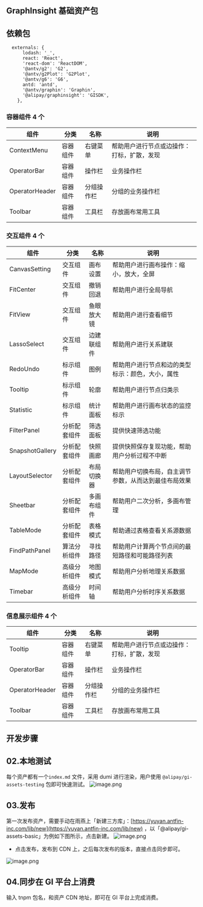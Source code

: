 ## GraphInsight 基础资产包

## 依赖包

```tsx
  externals: {
      lodash: '_',
      react: 'React',
      'react-dom': 'ReactDOM',
      '@antv/g2': 'G2',
      '@antv/g2Plot': 'G2Plot',
      '@antv/g6': 'G6',
      antd: 'antd',
      '@antv/graphin': 'Graphin',
      '@alipay/graphinsight': 'GISDK',
    },
```

### 容器组件 4 个

| 组件           | 分类     | 名称       | 说明                                       |
| -------------- | -------- | ---------- | ------------------------------------------ |
| ContextMenu    | 容器组件 | 右键菜单   | 帮助用户进行节点或边操作：打标，扩散，发现 |
| OperatorBar    | 容器组件 | 操作栏     | 业务操作栏                                 |
| OperatorHeader | 容器组件 | 分组操作栏 | 分组的业务操作栏                           |
| Toolbar        | 容器组件 | 工具栏     | 存放画布常用工具                           |

### 交互组件 4 个

| 组件            | 分类         | 名称       | 说明                                                 |
| --------------- | ------------ | ---------- | ---------------------------------------------------- |
| CanvasSetting   | 交互组件     | 画布设置   | 帮助用户进行画布操作：缩小，放大，全屏               |
| FitCenter       | 交互组件     | 撤销回退   | 帮助用户进行全局导航                                 |
| FitView         | 交互组件     | 鱼眼放大镜 | 帮助用户进行查看细节                                 |
| LassoSelect     | 交互组件     | 边建联组件 | 帮助用户进行关系建联                                 |
| RedoUndo        | 标示组件     | 图例       | 帮助用户进行节点和边的类型标示：颜色，大小，属性     |
| Tooltip         | 标示组件     | 轮廓       | 帮助用户进行节点归类示                               |
| Statistic       | 标示组件     | 统计面板   | 帮助用户进行画布状态的监控标示                       |
| FilterPanel     | 分析配套组件 | 筛选面板   | 提供快速筛选功能                                     |
| SnapshotGallery | 分析配套组件 | 快照画廊   | 提供快照保存复现功能，帮助用户分析过程不中断         |
| LayoutSelector  | 分析配套组件 | 布局切换器 | 帮助用户切换布局，自主调节参数，从而达到最佳布局效果 |
| Sheetbar        | 分析配套组件 | 多画布组件 | 帮助用户二次分析，多画布管理                         |
| TableMode       | 分析配套组件 | 表格模式   | 帮助通过表格查看关系源数据                           |
| FindPathPanel   | 算法分析组件 | 寻找路径   | 帮助用户计算两个节点间的最短路径和可能路径列表       |
| MapMode         | 高级分析组件 | 地图模式   | 帮助用户分析地理关系数据                             |
| Timebar         | 高级分析组件 | 时间轴     | 帮助用户分析时序关系数据                             |

### 信息展示组件 4 个

| 组件           | 分类     | 名称       | 说明                                       |
| -------------- | -------- | ---------- | ------------------------------------------ |
| Tooltip        | 容器组件 | 右键菜单   | 帮助用户进行节点或边操作：打标，扩散，发现 |
| OperatorBar    | 容器组件 | 操作栏     | 业务操作栏                                 |
| OperatorHeader | 容器组件 | 分组操作栏 | 分组的业务操作栏                           |
| Toolbar        | 容器组件 | 工具栏     | 存放画布常用工具                           |

## 开发步骤

## 02.本地测试

每个资产都有一个`index.md` 文件，采用 dumi 进行渲染，用户使用 `@alipay/gi-assets-testing` 包即可快速测试。
![image.png](https://intranetproxy.alipay.com/skylark/lark/0/2022/png/97618/1641378392662-b39f89d8-9daa-410e-aba7-d590d83d4a49.png#clientId=u9eac05c3-3072-4&crop=0&crop=0&crop=1&crop=1&from=paste&height=1231&id=uaf3645c9&margin=%5Bobject%20Object%5D&name=image.png&originHeight=1231&originWidth=1361&originalType=binary&ratio=1&rotation=0&showTitle=false&size=206752&status=done&style=none&taskId=uedbfb812-ae5e-485c-8b3a-beb980f802b&title=&width=1361)

## 03.发布

第一次发布资产，需要手动在雨燕上「新建三方库」：[https://yuyan.antfin-inc.com/lib/new](https://yuyan.antfin-inc.com/lib/new) ，以「@alipay/gi-assets-basic」为例如下图所示，点击新建。
![image.png](https://intranetproxy.alipay.com/skylark/lark/0/2022/png/97618/1641377456620-2fcfd738-a023-4a4e-8130-2f5b6c365ac1.png#clientId=u9eac05c3-3072-4&crop=0&crop=0&crop=1&crop=1&from=paste&height=1089&id=uc8c36365&margin=%5Bobject%20Object%5D&name=image.png&originHeight=1089&originWidth=1316&originalType=binary&ratio=1&rotation=0&showTitle=false&size=101250&status=done&style=none&taskId=uf198441f-5243-45fe-b6df-e98581bb060&title=&width=1316)

- 点击发布，发布到 CDN 上，之后每次发布的版本，直接点击同步即可。

![image.png](https://intranetproxy.alipay.com/skylark/lark/0/2022/png/97618/1641377676807-54613c46-39e9-45c5-80cf-ed9fbe4b6ad9.png#clientId=u9eac05c3-3072-4&crop=0&crop=0&crop=1&crop=1&from=paste&height=294&id=ua5a179f4&margin=%5Bobject%20Object%5D&name=image.png&originHeight=294&originWidth=1294&originalType=binary&ratio=1&rotation=0&showTitle=false&size=36709&status=done&style=none&taskId=u35bf5ff4-80a6-4d65-9cdc-0da64253e4a&title=&width=1294)

## 04.同步在 GI 平台上消费

输入 tnpm 包名，和资产 CDN 地址，即可在 GI 平台上完成消费。
